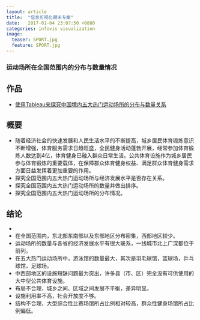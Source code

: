 ```yaml
---
layout: article
title:  "信息可视化期末专案"
date:   2017-01-04 23:07:50 +0800
categories: infovis visualization
image:
  teaser: SPORT.jpg
  feature: SPORT.jpg
---
```


### 运动场所在全国范围内的分布与数量情况

## 作品
- <a href="https://public.tableau.com/profile/.3587#!/vizhome/1_5320/2_1" target="_blank">使用Tableau来探究中国境内五大热门运动场所的分布与数量关系</a>


## 概要
- 随着经济社会的快速发展和人民生活水平的不断提高，城乡居民体育锻炼意识不断增强，体育服务需求日趋旺盛，全民健身活动蓬勃开展，经常参加体育锻炼人数达到4亿，体育健身已融入群众日常生活。公共体育设施作为城乡居民参与体育锻炼的重要载体，在保障群众体育健身权益、满足群众体育健身需求方面日益发挥着更加重要的作用。
- 探究全国范围内五大热门运动场所与经济发展水平是否存在关系。
- 探究全国范围内五大热门运动场所的数量并做出排序。
- 探究全国范围内五大热门运动场所的分布情况。

## 结论
- 
- 在全国范围内，东北部东南部以及东部地区分布密集，西部地区较少。
- 运动场所的数量与各省的经济发展水平有很大联系，一线城市北上广深都位于前列。
- 在五大热门运动场所中，游泳馆的数量最大，其次是羽毛球馆，篮球场，乒乓球馆，足球场。
- 中西部地区的设施短缺问题最为突出，许多县（市、区）完全没有可供使用的大中型公共体育设施。
- 布局不合理，城乡之间、区域之间发展不平衡，差异明显。
- 设施利用率不高，社会开放度不够。
- 结构不合理，大型综合性比赛场馆所占比例相对较高，群众性健身场馆所占比例偏低。
